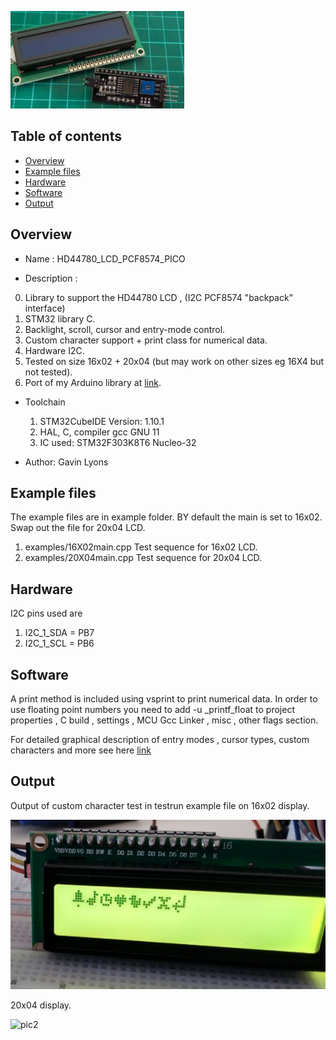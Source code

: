 
![ lcd ](https://github.com/gavinlyonsrepo/pic_16F1619_projects/blob/master/images/LCDPCF.jpg)

Table of contents
---------------------------

  * [Overview](#overview)
  * [Example files](#example-files)
  * [Hardware](#hardware)
  * [Software](#software)
  * [Output](#output)
  
Overview
--------------------
* Name : HD44780_LCD_PCF8574_PICO

* Description :

0. Library to support the HD44780 LCD , (I2C PCF8574 "backpack" interface) 
1. STM32 library C. 
2. Backlight, scroll, cursor and entry-mode control.
3. Custom character support + print class for numerical data.
4. Hardware I2C.
5. Tested on size 16x02 + 20x04 (but may work on other sizes  eg 16X4 but not tested).
6. Port of my Arduino library at [link](https://github.com/gavinlyonsrepo/HD44780_LCD_PCF8574).

* Toolchain
	1. STM32CubeIDE Version: 1.10.1
	2. HAL, C, compiler gcc GNU 11
	3. IC used: STM32F303K8T6 Nucleo-32  
	
* Author: Gavin Lyons

Example files
-------------------------

The example files are in example folder. BY default the main is set to 16x02. 
Swap out the file for 20x04 LCD.

1. examples/16X02main.cpp  Test sequence for 16x02 LCD.
2. examples/20X04main.cpp Test sequence for 20x04 LCD.

Hardware
--------------------

I2C pins used are 

1. I2C_1_SDA = PB7
2. I2C_1_SCL = PB6


Software
-------------------
A print method is included using vsprint to print numerical  data. In order to use floating point numbers you need to add 
-u _printf_float to project properties , C build , settings , MCU Gcc Linker , misc , other flags section. 

For detailed graphical description of entry modes , cursor types, custom characters 
and more see here [link](http://dinceraydin.com/lcd/commands.htm)

Output
---------------------

Output  of custom character test in testrun example  file on 16x02 display.

![ pic ](https://github.com/gavinlyonsrepo/HD44780_LCD_RPI/blob/main/extras/image/custom_output.jpg)

20x04 display. 

![ pic2 ](https://github.com/gavinlyonsrepo/HD44780_LCD_PCF8574/blob/main/extras/image/2004.jpg)


